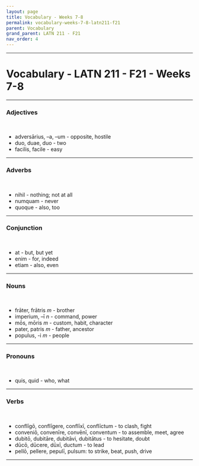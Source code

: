 ```yaml
---
layout: page
title: Vocabulary - Weeks 7-8
permalink: vocabulary-weeks-7-8-latn211-f21
parent: Vocabulary
grand_parent: LATN 211 - F21
nav_order: 4
---
```

***

# Vocabulary - LATN 211 - F21 - Weeks 7-8

***
### Adjectives
&nbsp;
- adversārius, –a, –um - opposite, hostile
- duo, duae, duo - two
- facilis, facile - easy

***
### Adverbs
&nbsp;
- nihil - nothing; not at all
- numquam - never
- quoque - also, too

***
### Conjunction
&nbsp;
- at - but, but yet
- enim - for, indeed
- etiam - also, even

***
### Nouns
&nbsp;
- frāter, frātris *m* - brother
- imperium, –ī *n* - command, power
- mōs, mōris *m* - custom, habit, character
- pater, patris *m* - father, ancestor
- populus, -i *m* - people

***
### Pronouns
&nbsp;
- quis, quid - who, what

***
### Verbs
&nbsp;
- conflīgō, conflīgere, conflīxī, conflīctum - to clash, fight
- conveniō, convenīre, convēnī, conventum - to assemble, meet, agree
- dubitō, dubitāre, dubitāvi, dubitātus - to hesitate, doubt
- dūcō, dūcere, dūxī, ductum - to lead
- pellō, pellere, pepulī, pulsum: to strike, beat,
push, drive

***
